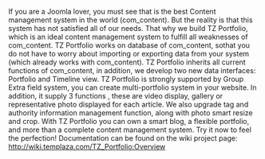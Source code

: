 If you are a Joomla lover, you must see that is the best Content management system in the world (com_content). But the reality is that this system has not satisfied all of our needs. That why we build TZ Portfolio, which is an ideal content management system to fulfill all weaknesses of com_content.
TZ Portfolio works on database of com_content, sothat you do not have to worry about importing or exporting data from your system (which already works with com_content).
TZ Portfolio inherits all current functions of com_content, in addition, we develop two new data interfaces: Portfolio and Timeline view.
TZ Portfolio is strongly supported by Group Extra field system, you can create multi-portfolio system in your website. In addition, it supply 3 functions , these are video display, gallery or representative photo displayed for each article.
We also upgrade tag and authority information management function, along with photo smart resize and crop.
With TZ Portfolio you can own a smart blog, a flexible portfolio, and more than a complete content management system.
Try it now to feel the perfection! 
Documentation can be found on the wiki project page: http://wiki.templaza.com/TZ_Portfolio:Overview